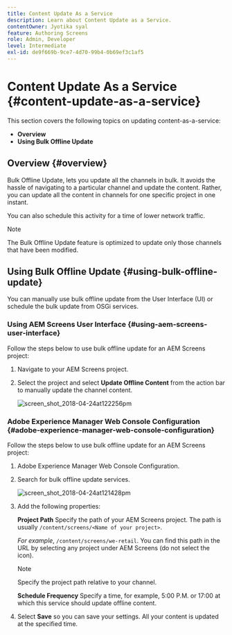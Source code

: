 ```yaml
---
title: Content Update As a Service
description: Learn about Content Update as a Service.
contentOwner: Jyotika syal
feature: Authoring Screens
role: Admin, Developer
level: Intermediate
exl-id: de9f669b-9ce7-4d70-99b4-0b69ef3c1af5
---
```

# Content Update As a Service {#content-update-as-a-service}

This section covers the following topics on updating content-as-a-service:

* **Overview**
* **Using Bulk Offline Update**

<!--
>[!CAUTION]
>
>This AEM Screens functionality is only available, if you have installed AEM 6.3 Feature Pack 3 or AEM 6.4 Screens Feature Pack 1.
>
>To get access to this Feature Pack, contact Adobe Support and request access. When you have permission you can download it from Package Share. -->

## Overview {#overview}

Bulk Offline Update, lets you update all the channels in bulk. It avoids the hassle of navigating to a particular channel and update the content. Rather, you can update all the content in channels for one specific project in one instant.

You can also schedule this activity for a time of lower network traffic.

>[!NOTE]
>
>The Bulk Offline Update feature is optimized to update only those channels that have been modified.

## Using Bulk Offline Update {#using-bulk-offline-update}

You can manually use bulk offline update from the User Interface (UI) or schedule the bulk update from OSGi services.

### Using AEM Screens User Interface {#using-aem-screens-user-interface}

Follow the steps below to use bulk offline update for an AEM Screens project:

1. Navigate to your AEM Screens project.
1. Select the project and select **Update Offline Content** from the action bar to manually update the channel content.

   ![screen_shot_2018-04-24at122256pm](assets/screen_shot_2018-04-24at122256pm.png)

### Adobe Experience Manager Web Console Configuration {#adobe-experience-manager-web-console-configuration}

Follow the steps below to use bulk offline update for an AEM Screens project:

1. Adobe Experience Manager Web Console Configuration.
1. Search for bulk offline update services.

   ![screen_shot_2018-04-24at121428pm](assets/screen_shot_2018-04-24at121428pm.png)

1. Add the following properties:

   **Project Path** Specify the path of your AEM Screens project. The path is usually `/content/screens/<Name of your project>`.

   *For example*, `/content/screens/we-retail`. You can find this path in the URL by selecting any project under AEM Screens (do not select the icon).

   >[!NOTE]
   >
   >Specify the project path relative to your channel.

   **Schedule Frequency** Specify a time, for example, 5:00 P.M. or 17:00 at which this service should update offline content.

1. Select **Save** so you can save your settings. All your content is updated at the specified time.
